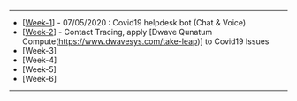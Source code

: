 ------------

- [[Week-1](https://github.com/gopala-kr/Qunatum-Dots/tree/master/01-Covid19)] - 07/05/2020 : Covid19 helpdesk bot (Chat & Voice)
- [[Week-2](https://github.com/gopala-kr/Qunatum-Dots/tree/master/02-QuantumML_ContactTracing)] - Contact Tracing, apply [Dwave Qunatum Compute(https://www.dwavesys.com/take-leap)] to Covid19 Issues
- [Week-3]
- [Week-4]
- [Week-5]
- [Week-6]


-------------


